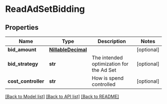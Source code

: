 # ReadAdSetBidding

## Properties
Name | Type | Description | Notes
------------ | ------------- | ------------- | -------------
**bid_amount** | [**NillableDecimal**](NillableDecimal.md) |  | [optional] 
**bid_strategy** | **str** | The intended optimization for the Ad Set | [optional] 
**cost_controller** | **str** | How is spend controlled | [optional] 

[[Back to Model list]](../README.md#documentation-for-models) [[Back to API list]](../README.md#documentation-for-api-endpoints) [[Back to README]](../README.md)


